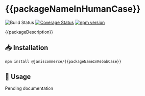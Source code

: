 # {{packageNameInHumanCase}}

![Build Status](https://github.com/janis-commerce/{{packageNameInKebabCase}}/workflows/Build%20Status/badge.svg)
[![Coverage Status](https://coveralls.io/repos/github/janis-commerce/{{packageNameInKebabCase}}/badge.svg?branch=master)](https://coveralls.io/github/janis-commerce/{{packageNameInKebabCase}}?branch=master)
[![npm version](https://badge.fury.io/js/%40janiscommerce%2F{{packageNameInKebabCase}}.svg)](https://www.npmjs.com/package/@janiscommerce/{{packageNameInKebabCase}})

{{packageDescription}}

## :inbox_tray: Installation

```sh
npm install @janiscommerce/{{packageNameInKebabCase}}
```

## :hammer: Usage

Pending documentation
